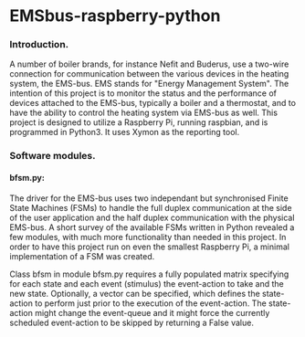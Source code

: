 # EMSbus-raspberry-python

### Introduction.

A number of boiler brands, for instance Nefit and Buderus, use a two-wire connection for communication between the various devices in the heating system, the EMS-bus. EMS stands for "Energy Management System". The intention of this project is to monitor the status and the performance of devices attached to the EMS-bus, typically a boiler and a thermostat, and to have the ability to control the heating system via EMS-bus as well. This project is designed to utilize a Raspberry Pi, running raspbian, and is programmed in Python3. It uses Xymon as the reporting tool.

### Software modules.

#### bfsm.py:

The driver for the EMS-bus uses two independant but synchronised Finite State Machines (FSMs) to handle the full duplex communication at the side of the user application and the half duplex communication with the physical EMS-bus. A short survey of the available FSMs written in Python revealed a few modules, with much more functionality than needed in this project. In order to have this project run on even the smallest Raspberry Pi, a minimal implementation of a FSM was created.

Class bfsm in module bfsm.py requires a fully populated matrix specifying for each state and each event (stimulus) the event-action to take and the new state. Optionally, a vector can be specified, which defines the state-action to perform just prior to the execution of the event-action. The state-action might change the event-queue and it might force the currently scheduled event-action to be skipped by returning a False value.

